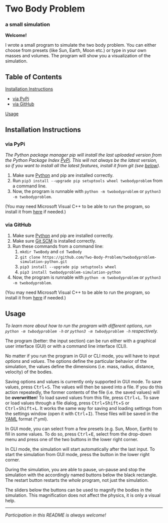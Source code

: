 # Two Body Problem

### a small simulation

**Welcome!**

I wrote a small program to simulate the two body problem.
You can either choose from presets (like Sun, Earth, Moon etc.)
or type in your own masses and volumes.
The program will show you a visualization of the simulation.

## Table of Contents

[Installation Instructions](#installation-instructions)  
- [via PyPi](#via-pypi)  
- [via GitHub](#via-github)  

[Usage](#usage)
  
## Installation Instructions

### via PyPi

*The Python package manager pip will install the last uploaded version
from the Python Package Index [PyPi](https://pypi.org/project/twobodyproblem).
This will not always be the latest version, so if you want to install all the latest features,
install it from git (see [below](#via-github)).*

1. Make sure [Python](https://www.python.org/downloads) and pip are installed correctly.
1. Run `pip3 install --upgrade pip setuptools wheel twobodyproblem` from a command line.
1. Now, the program is runnable with `python -m twobodyproblem` or `python3 -m twobodyproblem`.

(You may need Microsoft Visual C++ to be able to run the program,
so install it from [here](https://visualstudio.microsoft.com/visual-cpp-build-tools) if needed.)

### via GitHub

1. Make sure [Python](https://www.python.org/downloads) and pip are installed correctly.
1. Make sure [Git SCM](https://git-scm.com/downloads) is installed correctly.
1. Run these commands from a command line:
    1. `mkdir TwoBody` and `cd TwoBody`
    1. `git clone https://github.com/Two-Body-Problem/twobodyproblem-simulation-python.git`
    1. `pip3 install --upgrade pip setuptools wheel`
    1. `pip3 install twobodyproblem-simulation-python`
1. Now, the program is runnable with `python -m twobodyproblem` or `python3 -m twobodyproblem`.
    
(You may need Microsoft Visual C++ to be able to run the program,
so install it from [here](https://visualstudio.microsoft.com/visual-cpp-build-tools) if needed.)

## Usage

*To learn more about how to run the program with different options,
run `python -m twbodyproblem -h` or `python3 -m twbodyproblem -h` respectively.*

The program (better: the input section) can be run either
with a graphical user interface (GUI) or with a command line interface (CLI).

No matter if you run the program in GUI or CLI mode, you will have to input *options* and *values*.
The options define the particular behavior of the simulation,
the values define the dimensions (i.e. mass, radius, distance, velocity) of the bodies.

Saving options and values is currently only supported in GUI mode.
To save values, press <kbd>Ctrl</kbd>+<kbd>S</kbd>. The values will then be saved into a file.
If you do this action repeatedly, the former contents of the file (i.e. the saved values) will be **overwritten**!
To load saved values from this file, press <kbd>Ctrl</kbd>+<kbd>L</kbd>.
To save or load values through a file dialog,
press <kbd>Ctrl</kbd>+<kbd>Shift</kbd>+<kbd>S</kbd> or <kbd>Ctrl</kbd>+<kbd>Shift</kbd>+<kbd>L</kbd>.
It works the same way for saving and loading settings
from the settings window (open it with <kbd>Ctrl</kbd>+<kbd>I</kbd>).
These files will be saved in the [YAML](https://yaml.org) format (*.yml).

In GUI mode, you can select from a few presets (e.g. Sun, Moon, Earth) to fill in some values.
To do so, press <kbd>Ctrl</kbd>+<kbd>E</kbd>, select from the drop-down menu
and press one of the two buttons in the lower right corner.

In CLI mode, the simulation will start automatically after the last input.
To start the simulation from GUI mode, press the button in the lower right corner.

During the simulation, you are able to pause, un-pause and stop the simulation
with the accordingly named buttons below the black rectangle.
The restart button restarts the *whole* program, not just the simulation.

The sliders below the buttons can be used to magnify the bodies in the simulation.
This magnification does not affect the physics, it is only a visual help.

***

*Participation in this README is always welcome!*
